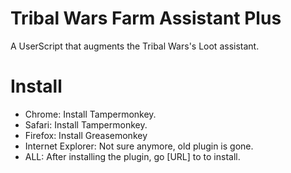 # Tribal Wars Farm Assistant Plus
A UserScript that augments the Tribal Wars's Loot assistant.

# Install

* Chrome: Install Tampermonkey.
* Safari: Install Tampermonkey.
* Firefox: Install Greasemonkey
* Internet Explorer: Not sure anymore, old plugin is gone.
* ALL: After installing the plugin, go [URL] to  to install.
